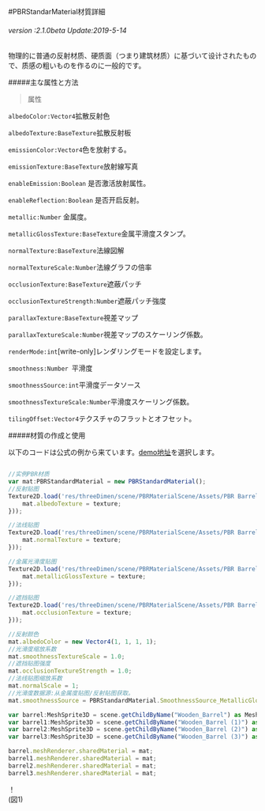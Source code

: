#PBRStandarMaterial材質詳細

###### *version :2.1.0beta   Update:2019-5-14*

物理的に普通の反射材质、硬质面（つまり建筑材质）に基づいて设计されたもので、质感の粗いものを作るのに一般的です。

#####主な属性と方法

>属性

`albedoColor:Vector4`拡散反射色

`albedoTexture:BaseTexture`拡散反射板

`emissionColor:Vector4`色を放射する。

`emissionTexture:BaseTexture`放射線写真

`enableEmission:Boolean` 是否激活放射属性。

`enableReflection:Boolean` 是否开启反射。

`metallic:Number` 金属度。

`metallicGlossTexture:BaseTexture`金属平滑度スタンプ。

`normalTexture:BaseTexture`法線図解

`normalTextureScale:Number`法線グラフの倍率

`occlusionTexture:BaseTexture`遮蔽パッチ

`occlusionTextureStrength:Number`遮蔽パッチ強度

`parallaxTexture:BaseTexture`視差マップ

`parallaxTextureScale:Number`視差マップのスケーリング係数。

`renderMode:int`[write-only]レンダリングモードを設定します。

`smoothness:Number `平滑度

`smoothnessSource:int`平滑度データソース

`smoothnessTextureScale:Number`平滑度スケーリング係数。

`tilingOffset:Vector4`テクスチャのフラットとオフセット。

#####材質の作成と使用

以下のコードは公式の例から来ています。[demo地址](https://layaair.ldc.layabox.com/demo2/?language=ch&category=3d&group=Material&name=PBRStandardMaterialDemo)を選択します。


```typescript

//实例PBR材质
var mat:PBRStandardMaterial = new PBRStandardMaterial();
//反射贴图
Texture2D.load('res/threeDimen/scene/PBRMaterialScene/Assets/PBR Barrel/Materials/Textures/Barrel_AlbedoTransparency.png', Handler.create(this, function(texture:Texture2D):void {
    mat.albedoTexture = texture;
}));

//法线贴图
Texture2D.load('res/threeDimen/scene/PBRMaterialScene/Assets/PBR Barrel/Materials/Textures/Barrel_Normal.png', Handler.create(this, function(texture:Texture2D):void {
    mat.normalTexture = texture;
}));

//金属光滑度贴图
Texture2D.load('res/threeDimen/scene/PBRMaterialScene/Assets/PBR Barrel/Materials/Textures/Barrel_MetallicSmoothness.png', Handler.create(this, function(texture:Texture2D):void {
    mat.metallicGlossTexture = texture;
}));

//遮挡贴图
Texture2D.load('res/threeDimen/scene/PBRMaterialScene/Assets/PBR Barrel/Materials/Textures/Barrel_Occlusion.png', Handler.create(this, function(texture:Texture2D):void {
    mat.occlusionTexture = texture;
}));

//反射颜色
mat.albedoColor = new Vector4(1, 1, 1, 1);
//光滑度缩放系数
mat.smoothnessTextureScale = 1.0;
//遮挡贴图强度
mat.occlusionTextureStrength = 1.0;
//法线贴图缩放系数
mat.normalScale = 1;
//光滑度数据源:从金属度贴图/反射贴图获取。
mat.smoothnessSource = PBRStandardMaterial.SmoothnessSource_MetallicGlossTexture_Alpha;

var barrel:MeshSprite3D = scene.getChildByName("Wooden_Barrel") as MeshSprite3D;
var barrel1:MeshSprite3D = scene.getChildByName("Wooden_Barrel (1)") as MeshSprite3D;
var barrel2:MeshSprite3D = scene.getChildByName("Wooden_Barrel (2)") as MeshSprite3D;
var barrel3:MeshSprite3D = scene.getChildByName("Wooden_Barrel (3)") as MeshSprite3D;

barrel.meshRenderer.sharedMaterial = mat;
barrel1.meshRenderer.sharedMaterial = mat;
barrel2.meshRenderer.sharedMaterial = mat;
barrel3.meshRenderer.sharedMaterial = mat;
```


！[](img/1.png)<br/>(図1)

